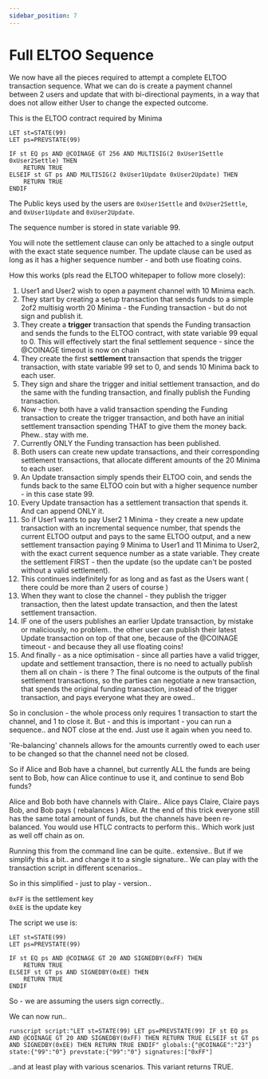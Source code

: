 ```yaml
---
sidebar_position: 7
---
```

# Full ELTOO Sequence

We now have all the pieces required to attempt a complete ELTOO transaction sequence. What we can do is create a payment channel between 2 users and update that with bi-directional payments, in a way that does not allow either User to change the expected outcome.

This is the ELTOO contract required by Minima

~~~~
LET st=STATE(99)
LET ps=PREVSTATE(99)

IF st EQ ps AND @COINAGE GT 256 AND MULTISIG(2 0xUser1Settle 0xUser2Settle) THEN
    RETURN TRUE
ELSEIF st GT ps AND MULTISIG(2 0xUser1Update 0xUser2Update) THEN
    RETURN TRUE 
ENDIF
~~~~

The Public keys used by the users are `0xUser1Settle` and `0xUser2Settle`, and `0xUser1Update` and `0xUser2Update`.

The sequence number is stored in state variable 99.

You will note the settlement clause can only be attached to a single output with the exact state sequence number. The update clause can be used as long as it has a higher sequence number - and both use floating coins.

How this works (pls read the ELTOO whitepaper to follow more closely):

1. User1 and User2 wish to open a payment channel with 10 Minima each.
2. They start by creating a setup transaction that sends funds to a simple 2of2 multisig worth 20 Minima - the Funding transaction - but do not sign and publish it.
3. They create a **trigger** transaction that spends the Funding transaction and sends the funds to the ELTOO contract, with state variable 99 equal to 0. This will effectively start the final settlement sequence - since the @COINAGE timeout is now on chain
4. They create the first **settlement** transaction that spends the trigger transaction, with state variable 99 set to 0, and sends 10 Minima back to each user.
5. They sign and share the trigger and initial settlement transaction, and do the same with the funding transaction, and finally publish the Funding transaction.
6. Now - they both have a valid transaction spending the Funding transaction to create the trigger transaction, and both have an initial settlement transaction spending THAT to give them the money back. Phew.. stay with me.
7. Currently ONLY the Funding transaction has been published.
8. Both users can create new update transactions, and their corresponding settlement transactions, that allocate different amounts of the 20 Minima to each user.
9. An Update transaction simply spends their ELTOO coin, and sends the funds back to the same ELTOO coin but with a higher sequence number - in this case state 99.
10. Every Update transaction has a settlement transaction that spends it. And can append ONLY it.
11. So if User1 wants to pay User2 1 Minima - they create a new update transaction with an incremental sequence number, that spends the current ELTOO output and pays to the same ELTOO output, and a new settlement transaction paying 9 Minima to User1 and 11 Minima to User2, with the exact current sequence number as a state variable. They create the settlement FIRST - then the update (so the update can't be posted without a valid settlement).
12. This continues indefinitely for as long and as fast as the Users want ( there could be more than 2 users of course )
13. When they want to close the channel - they publish the trigger transaction, then the latest update transaction, and then the latest settlement transaction.
14. IF one of the users publishes an earlier Update transaction, by mistake or maliciously, no problem.. the other user can publish their latest Update transaction on top of that one, because of the @COINAGE timeout - and because they all use floating coins!
15. And finally - as a nice optimisation - since all parties have a valid trigger, update and settlement transaction, there is no need to actually publish them all on chain - is there ? The final outcome is the outputs of the final settlement transactions, so the parties can negotiate a new transaction, that spends the original funding transaction, instead of the trigger transaction, and pays everyone what they are owed..

So in conclusion - the whole process only requires 1 transaction to start the channel, and 1 to close it. But - and this is important - you can run a sequence.. and NOT close at the end. Just use it again when you need to.

'Re-balancing' channels allows for the amounts currently owed to each user to be changed so that the channel need not be closed.

So if Alice and Bob have a channel, but currently ALL the funds are being sent to Bob, how can Alice continue to use it, and continue to send Bob funds?

Alice and Bob both have channels with Claire.. Alice pays Claire, Claire pays Bob, and Bob pays ( rebalances ) Alice. At the end of this trick everyone still has the same total amount of funds, but the channels have been re-balanced. You would use HTLC contracts to perform this.. Which work just as well off chain as on.

Running this from the command line can be quite.. extensive.. But if we simplify this a bit.. and change it to a single signature.. We can play with the transaction script in different scenarios..

So in this simplified - just to play - version..

`0xFF` is the settlement key <br/>
`0xEE` is the update key

The script we use is:

~~~~
LET st=STATE(99)
LET ps=PREVSTATE(99)

IF st EQ ps AND @COINAGE GT 20 AND SIGNEDBY(0xFF) THEN
    RETURN TRUE
ELSEIF st GT ps AND SIGNEDBY(0xEE) THEN
    RETURN TRUE 
ENDIF
~~~~

So - we are assuming the users sign correctly..

We can now run..

~~~~
runscript script:"LET st=STATE(99) LET ps=PREVSTATE(99) IF st EQ ps AND @COINAGE GT 20 AND SIGNEDBY(0xFF) THEN RETURN TRUE ELSEIF st GT ps AND SIGNEDBY(0xEE) THEN RETURN TRUE ENDIF" globals:{"@COINAGE":"23"} state:{"99":"0"} prevstate:{"99":"0"} signatures:["0xFF"]
~~~~

..and at least play with various scenarios. This variant returns TRUE.